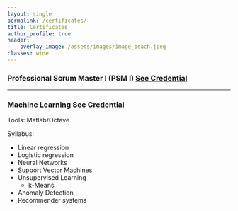 ```yaml
---
layout: single
permalink: /certificates/
title: Certificates
author_profile: true
header:
    overlay_image: /assets/images/image_beach.jpeg
classes: wide
---
```


### Professional Scrum Master I (PSM I) [See Credential](https://www.scrum.org/certificates/384433)
----------------------------------------
### Machine Learning [See Credential](https://www.coursera.org/account/accomplishments/verify/2RCV7RJHCWEM)

Tools: Matlab/Octave

Syllabus: [<i class="fas fa-paperclip"></i>](https://www.coursera.org/learn/machine-learning#syllabus)
 * Linear regression
 * Logistic regression
 * Neural Networks
 * Support Vector Machines
 * Unsupervised Learning
	* k-Means
 * Anomaly Detection
 * Recommender systems